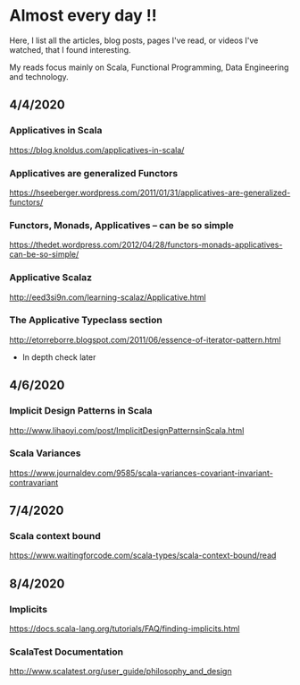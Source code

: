 
# Almost every day !! 


Here, I list all the articles, blog posts, pages I've read, or videos I've watched, that I found interesting. 

My reads focus mainly on Scala, Functional Programming, Data Engineering and technology. 



## 4/4/2020




### Applicatives in Scala

https://blog.knoldus.com/applicatives-in-scala/ 

### Applicatives are generalized Functors 

https://hseeberger.wordpress.com/2011/01/31/applicatives-are-generalized-functors/

### Functors, Monads, Applicatives – can be so simple

https://thedet.wordpress.com/2012/04/28/functors-monads-applicatives-can-be-so-simple/


### Applicative Scalaz 

http://eed3si9n.com/learning-scalaz/Applicative.html

### The Applicative Typeclass section

http://etorreborre.blogspot.com/2011/06/essence-of-iterator-pattern.html 

* In depth check later 

## 4/6/2020
### Implicit Design Patterns in Scala

http://www.lihaoyi.com/post/ImplicitDesignPatternsinScala.html


### Scala Variances 

https://www.journaldev.com/9585/scala-variances-covariant-invariant-contravariant

## 7/4/2020

### Scala context bound

https://www.waitingforcode.com/scala-types/scala-context-bound/read

## 8/4/2020

### Implicits 

https://docs.scala-lang.org/tutorials/FAQ/finding-implicits.html

### ScalaTest Documentation

http://www.scalatest.org/user_guide/philosophy_and_design


